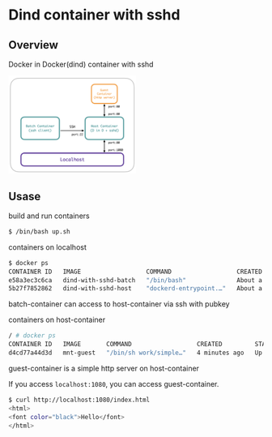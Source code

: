 # Dind container with sshd
## Overview
Docker in Docker(dind) container with sshd

<img width=50% src=./images/overview.png>

## Usase
build and run containers
```bash
$ /bin/bash up.sh
```

containers on localhost
```bash
$ docker ps
CONTAINER ID   IMAGE                  COMMAND                  CREATED              STATUS              PORTS                                                       NAMES
e58a3ec3c6ca   dind-with-sshd-batch   "/bin/bash"              About a minute ago   Up About a minute                                                               batch-container
5b27f7852862   dind-with-sshd-host    "dockerd-entrypoint.…"   About a minute ago   Up About a minute   2375-2376/tcp, 0.0.0.0:2022->22/tcp, 0.0.0.0:1080->80/tcp   host-container
```
batch-container can access to host-container via ssh with pubkey

containers on host-container
```sh
/ # docker ps
CONTAINER ID   IMAGE       COMMAND                  CREATED         STATUS         PORTS                NAMES
d4cd77a44d3d   mnt-guest   "/bin/sh work/simple…"   4 minutes ago   Up 4 minutes   0.0.0.0:80->80/tcp   guest-container
```
guest-container is a simple http server on host-container

If you access `localhost:1080`, you can access guest-container.
```bash
$ curl http://localhost:1080/index.html
<html>
<font color="black">Hello</font>
</html>
```